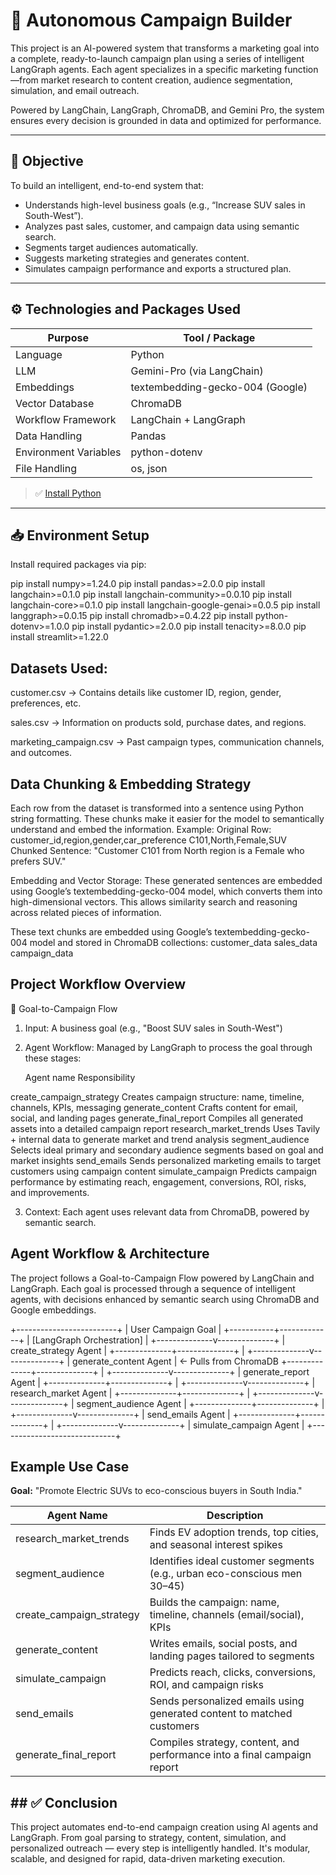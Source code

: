 # 🚀 Autonomous Campaign Builder
This project is an AI-powered system that transforms a marketing goal into a complete, ready-to-launch campaign plan using a series of intelligent LangGraph agents. Each agent specializes in a specific marketing function—from market research to content creation, audience segmentation, simulation, and email outreach.

Powered by LangChain, LangGraph, ChromaDB, and Gemini Pro, the system ensures every decision is grounded in data and optimized for performance.

---

## 📌 Objective

To build an intelligent, end-to-end system that:

- Understands high-level business goals (e.g., “Increase SUV sales in South-West”).
- Analyzes past sales, customer, and campaign data using semantic search.
- Segments target audiences automatically.
- Suggests marketing strategies and generates content.
- Simulates campaign performance and exports a structured plan.

---

## ⚙️ Technologies and Packages Used

| Purpose                | Tool / Package                  |
|------------------------|---------------------------------|
| Language               | Python                          |
| LLM                    | Gemini-Pro (via LangChain)      |
| Embeddings             | textembedding-gecko-004 (Google)|
| Vector Database        | ChromaDB                        |
| Workflow Framework     | LangChain + LangGraph           |
| Data Handling          | Pandas                          |
| Environment Variables  | python-dotenv                   |
| File Handling          | os, json                        |

> ✅ [Install Python](https://www.python.org/downloads/)

---

## 📥 Environment Setup

Install required packages via pip:

pip install numpy>=1.24.0
pip install pandas>=2.0.0
pip install langchain>=0.1.0
pip install langchain-community>=0.0.10
pip install langchain-core>=0.1.0
pip install langchain-google-genai>=0.0.5
pip install langgraph>=0.0.15
pip install chromadb>=0.4.22
pip install python-dotenv>=1.0.0
pip install pydantic>=2.0.0
pip install tenacity>=8.0.0
pip install streamlit>=1.22.0

## Datasets Used:
customer.csv → Contains details like customer ID, region, gender, preferences, etc.

sales.csv → Information on products sold, purchase dates, and regions.

marketing_campaign.csv → Past campaign types, communication channels, and outcomes.

## Data Chunking & Embedding Strategy
Each row from the dataset is transformed into a sentence using Python string formatting. These chunks make it easier for the model to semantically understand and embed the information.
 Example:
Original Row:
customer_id,region,gender,car_preference
C101,North,Female,SUV
Chunked Sentence:
"Customer C101 from North region is a Female who prefers SUV."

Embedding and Vector Storage:
These generated sentences are embedded using Google’s textembedding-gecko-004 model, which converts them into high-dimensional vectors. This allows similarity search and reasoning across related pieces of information.

These text chunks are embedded using Google’s textembedding-gecko-004 model and stored in ChromaDB collections:
customer_data
sales_data
campaign_data

## Project Workflow Overview
🔄 Goal-to-Campaign Flow
1.	Input: A business goal (e.g., "Boost SUV sales in South-West")
2.	Agent Workflow: Managed by LangGraph to process the goal through these stages:

	Agent name                           Responsibility

create_campaign_strategy	         Creates campaign structure: name, timeline, channels, KPIs, messaging
generate_content	                 Crafts content for email, social, and landing pages
generate_final_report	             Compiles all generated assets into a detailed campaign report
research_market_trends	             Uses Tavily + internal data to generate market and trend analysis
segment_audience	                 Selects ideal primary and secondary audience segments based on goal and market insights
send_emails                        	 Sends personalized marketing emails to target customers using campaign content
simulate_campaign	                 Predicts campaign performance by estimating reach, engagement, conversions, ROI, risks,         
                                     and improvements.

3.	Context: Each agent uses relevant data from ChromaDB, powered by semantic search.


## Agent Workflow & Architecture
The project follows a Goal-to-Campaign Flow powered by LangChain and LangGraph. Each goal is processed through a sequence of intelligent agents, with decisions enhanced by semantic search using ChromaDB and Google embeddings.

   +-------------------------+
   |  User Campaign Goal     |
   +-----------+-------------+
               |
        [LangGraph Orchestration]
               |
+--------------v--------------+
|       create_strategy Agent |
+--------------+--------------+
               |
+--------------v--------------+
|     generate_content Agent  | ← Pulls from ChromaDB
+--------------+--------------+
               |
+--------------v--------------+
|    generate_report Agent    |
+--------------+--------------+
               |
+--------------v--------------+
|     research_market Agent   |
+--------------+--------------+
               |
+--------------v--------------+
|    segment_audience Agent   |
+--------------+--------------+
               |
+--------------v--------------+
|      send_emails Agent      |
+--------------+--------------+
               |
+--------------v--------------+
|    simulate_campaign Agent  |
+-----------------------------+


## Example Use Case
**Goal:** "Promote Electric SUVs to eco-conscious buyers in South India."

| Agent Name               | Description                                                                 |
|--------------------------|-----------------------------------------------------------------------------|
| research_market_trends   | Finds EV adoption trends, top cities, and seasonal interest spikes         |
| segment_audience         | Identifies ideal customer segments (e.g., urban eco-conscious men 30–45)  |
| create_campaign_strategy | Builds the campaign: name, timeline, channels (email/social), KPIs        |
| generate_content         | Writes emails, social posts, and landing pages tailored to segments        |
| simulate_campaign        | Predicts reach, clicks, conversions, ROI, and campaign risks               |
| send_emails              | Sends personalized emails using generated content to matched customers      |
| generate_final_report    | Compiles strategy, content, and performance into a final campaign report   |

## ## ✅ Conclusion

This project automates end-to-end campaign creation using AI agents and LangGraph. From goal parsing to strategy, content, simulation, and personalized outreach — every step is intelligently handled. It's modular, scalable, and designed for rapid, data-driven marketing execution.
